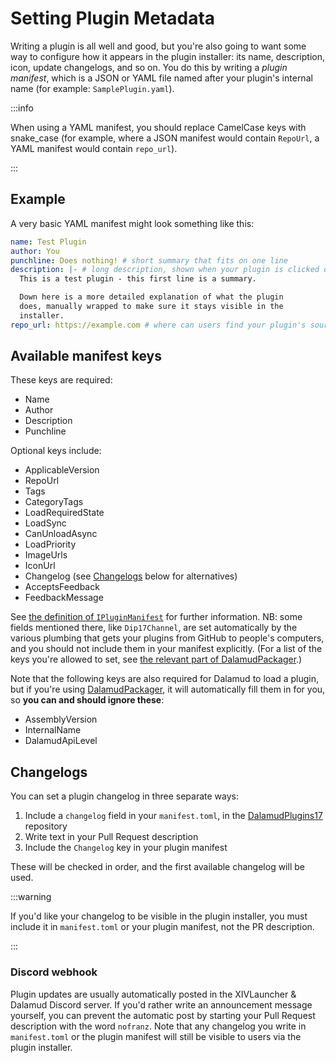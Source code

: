 # Setting Plugin Metadata

Writing a plugin is all well and good, but you're also going to want some way to
configure how it appears in the plugin installer: its name, description, icon,
update changelogs, and so on. You do this by writing a _plugin manifest_, which
is a JSON or YAML file named after your plugin's internal name (for example:
`SamplePlugin.yaml`).

:::info

When using a YAML manifest, you should replace CamelCase keys with snake_case
(for example, where a JSON manifest would contain `RepoUrl`, a YAML manifest
would contain `repo_url`).

:::

## Example

A very basic YAML manifest might look something like this:

```yaml
name: Test Plugin
author: You
punchline: Does nothing! # short summary that fits on one line
description: |- # long description, shown when your plugin is clicked on
  This is a test plugin - this first line is a summary.

  Down here is a more detailed explanation of what the plugin
  does, manually wrapped to make sure it stays visible in the
  installer.
repo_url: https://example.com # where can users find your plugin's source code?
```

## Available manifest keys

These keys are required:

- Name
- Author
- Description
- Punchline

Optional keys include:

- ApplicableVersion
- RepoUrl
- Tags
- CategoryTags
- LoadRequiredState
- LoadSync
- CanUnloadAsync
- LoadPriority
- ImageUrls
- IconUrl
- Changelog (see [Changelogs](#changelogs) below for alternatives)
- AcceptsFeedback
- FeedbackMessage

See [the definition of `IPluginManifest`][] for further information. NB: some
fields mentioned there, like `Dip17Channel`, are set automatically by the
various plumbing that gets your plugins from GitHub to people's computers, and
you should not include them in your manifest explicitly. (For a list of the keys
you're allowed to set, see [the relevant part of DalamudPackager][].)

Note that the following keys are also required for Dalamud to load a plugin, but
if you're using [DalamudPackager][], it will automatically fill them in for you,
so **you can and should ignore these**:

- AssemblyVersion
- InternalName
- DalamudApiLevel

## Changelogs

You can set a plugin changelog in three separate ways:

1. Include a `changelog` field in your `manifest.toml`, in the
   [DalamudPlugins17][] repository
2. Write text in your Pull Request description
3. Include the `Changelog` key in your plugin manifest

These will be checked in order, and the first available changelog will be used.

:::warning

If you'd like your changelog to be visible in the plugin installer, you must
include it in `manifest.toml` or your plugin manifest, not the PR description.

:::

### Discord webhook

Plugin updates are usually automatically posted in the XIVLauncher & Dalamud
Discord server. If you'd rather write an announcement message yourself, you can
prevent the automatic post by starting your Pull Request description with the
word `nofranz`. Note that any changelog you write in `manifest.toml` or the
plugin manifest will still be visible to users via the plugin installer.

[DalamudPackager]: https://github.com/goatcorp/DalamudPackager
[the relevant part of DalamudPackager]:
  https://github.com/goatcorp/DalamudPackager/blob/084f66e6af7edbf8a45820590ca71765376b901c/DalamudPackager/DalamudPackager.cs#L303
[the definition of `IPluginManifest`]:
  https://github.com/goatcorp/Dalamud/blob/532781308d6291a2c0117e0e73a8252358e2d91a/Dalamud/Plugin/Internal/Types/Manifest/IPluginManifest.cs#L9
[DalamudPlugins17]: https://github.com/goatcorp/DalamudPluginsD17
